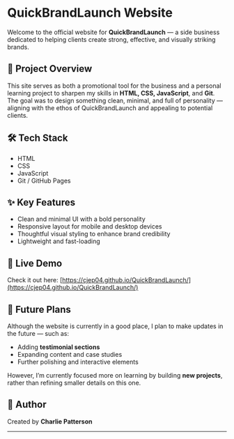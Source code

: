 # QuickBrandLaunch Website

Welcome to the official website for **QuickBrandLaunch** — a side business dedicated to helping clients create strong, effective, and visually striking brands.

## 🌟 Project Overview

This site serves as both a promotional tool for the business and a personal learning project to sharpen my skills in **HTML, CSS, JavaScript**, and **Git**. The goal was to design something clean, minimal, and full of personality — aligning with the ethos of QuickBrandLaunch and appealing to potential clients.

## 🛠 Tech Stack

- HTML  
- CSS  
- JavaScript  
- Git / GitHub Pages

## ✨ Key Features

- Clean and minimal UI with a bold personality  
- Responsive layout for mobile and desktop devices  
- Thoughtful visual styling to enhance brand credibility  
- Lightweight and fast-loading

## 🔗 Live Demo

Check it out here: [https://cjep04.github.io/QuickBrandLaunch/](https://cjep04.github.io/QuickBrandLaunch/)

## 📌 Future Plans

Although the website is currently in a good place, I plan to make updates in the future — such as:
- Adding **testimonial sections**
- Expanding content and case studies
- Further polishing and interactive elements

However, I’m currently focused more on learning by building **new projects**, rather than refining smaller details on this one.

## 👤 Author

Created by **Charlie Patterson**

---

